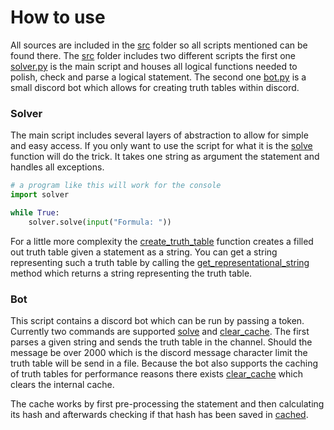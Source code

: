 # How to use
All sources are included in the [src](src) folder so all scripts mentioned can be found there. The [src](src) folder
includes two different scripts the first one [solver.py](src/solver.py) is the main script and houses all logical functions
needed to polish, check and parse a logical statement. The second one [bot.py](src/bot.py) is a small discord bot 
which allows for creating truth tables within discord.

### Solver
The main script includes several layers of abstraction to allow for simple and easy access. If you only want to use the 
script for what it is the [solve](src/solver.py) function will do the trick. It takes one string as argument the 
statement and handles all exceptions.
```python
# a program like this will work for the console
import solver

while True:
    solver.solve(input("Formula: "))
```

For a little more complexity the [create_truth_table](src/solver.py) function creates a filled out truth table
given a statement as a string. You can get a string representing such a truth table by calling the 
[get_representational_string](src/solver.py) method which returns a string representing the truth table.

### Bot
This script contains a discord bot which can be run by passing a token. Currently two commands are supported 
[solve](src/bot.py) and [clear_cache](src/bot.py). The first parses a given string and sends the truth table in the 
channel. Should the message be over 2000 which is the discord message character limit the truth table will be send
in a file. Because the bot also supports the caching of truth tables for performance reasons there exists 
[clear_cache](src/bot.py) which clears the internal cache.
  
The cache works by first pre-processing the statement and then calculating its hash and afterwards checking if that
hash has been saved in [cached](src/cached).
